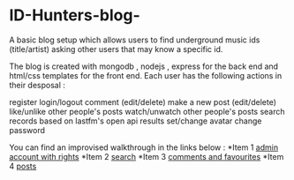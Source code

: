 # ID-Hunters-blog-

A basic blog setup which allows users to find underground music ids (title/artist) asking other users that may know a specific id.

The blog is created with mongodb , nodejs , express for the back end and html/css templates for the front end.
Each user has the following actions in their desposal :

register
login/logout
comment (edit/delete)
make a new post (edit/delete)
like/unlike other people's posts
watch/unwatch other people's posts
search records based on lastfm's open api results
set/change avatar
change password




You can find an improvised walkthrough in the links below : 
*Item 1 [admin account with rights](http://shorturl.at/gqrOS)
*Item 2 [search](http://shorturl.at/eorEV)
*Item 3 [comments and favourites](http://shorturl.at/bhiyA)
*Item 4 [posts](http://shorturl.at/ckrwI)
